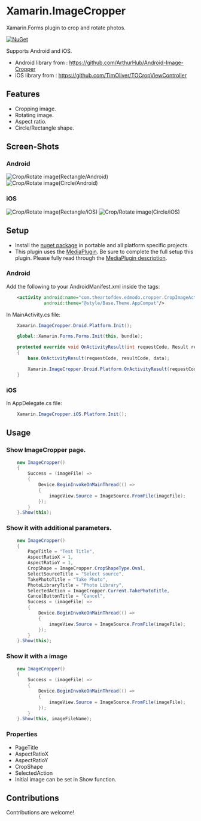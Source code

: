 # Xamarin.ImageCropper

Xamarin.Forms plugin to crop and rotate photos.

[![NuGet](https://img.shields.io/nuget/v/Xamarin.ImageCropper.svg)](https://www.nuget.org/packages/Xamarin.ImageCropper/)

Supports Android and iOS.
* Android library from : https://github.com/ArthurHub/Android-Image-Cropper
* iOS library from : https://github.com/TimOliver/TOCropViewController

## Features

* Cropping image.
* Rotating image.
* Aspect ratio.
* Circle/Rectangle shape.

## Screen-Shots

### Android
<img src="ScreenShots/Android_Rectangle.gif" alt="Crop/Rotate image(Rectangle/Android)"/> <img src="ScreenShots/Android_Circle.gif" alt="Crop/Rotate image(Circle/Android)"/>

### iOS
<img src="ScreenShots/iOS_Rectangle.gif" alt="Crop/Rotate image(Rectangle/iOS)"/> <img src="ScreenShots/iOS_Circle.gif" alt="Crop/Rotate image(Circle/iOS)" />

## Setup

* Install the [nuget package](https://www.nuget.org/packages/ShapeControl.Forms/) in portable and all platform specific projects.
* This plugin uses the [MediaPlugin](https://github.com/jamesmontemagno/MediaPlugin/blob/master/README.md). Be sure to complete the full setup this plugin. Please fully read through the [MediaPlugin description](https://github.com/jamesmontemagno/MediaPlugin/blob/master/README.md).

### Android

Add the following to your AndroidManifest.xml inside the <application> tags:
```xml	
	<activity android:name="com.theartofdev.edmodo.cropper.CropImageActivity"
	          android:theme="@style/Base.Theme.AppCompat"/>	
```

In MainActivity.cs file:
```cs
    Xamarin.ImageCropper.Droid.Platform.Init();

    global::Xamarin.Forms.Forms.Init(this, bundle);
```
```cs
    protected override void OnActivityResult(int requestCode, Result resultCode, Intent data)
    {
        base.OnActivityResult(requestCode, resultCode, data);

        Xamarin.ImageCropper.Droid.Platform.OnActivityResult(requestCode, resultCode, data);
    }
```

### iOS

In AppDelegate.cs file:

```cs
    Xamarin.ImageCropper.iOS.Platform.Init();
```
## Usage

### Show ImageCropper page.
```cs
    new ImageCropper()
    {
        Success = (imageFile) =>
        {
            Device.BeginInvokeOnMainThread(() =>
            {
                imageView.Source = ImageSource.FromFile(imageFile);
            });
        }
    }.Show(this);
```
### Show it with additional parameters.
```cs
    new ImageCropper()
    {
        PageTitle = "Test Title",
        AspectRatioX = 1,
        AspectRatioY = 1,
        CropShape = ImageCropper.CropShapeType.Oval,
        SelectSourceTitle = "Select source",
        TakePhotoTitle = "Take Photo",
        PhotoLibraryTitle = "Photo Library",
        SelectedAction = ImageCropper.Current.TakePhotoTitle,
        CancelButtonTitle = "Cancel",
        Success = (imageFile) =>
        {
            Device.BeginInvokeOnMainThread(() =>
            {
                imageView.Source = ImageSource.FromFile(imageFile);
            });
        }
    }.Show(this);
```
### Show it with a image
```cs
    new ImageCropper()
    {
        Success = (imageFile) =>
        {
            Device.BeginInvokeOnMainThread(() =>
            {
                imageView.Source = ImageSource.FromFile(imageFile);
            });
        }
    }.Show(this, imageFileName);
```
### Properties
* PageTitle
* AspectRatioX
* AspectRatioY
* CropShape
* SelectedAction
* Initial image can be set in Show function.

## Contributions
Contributions are welcome!

